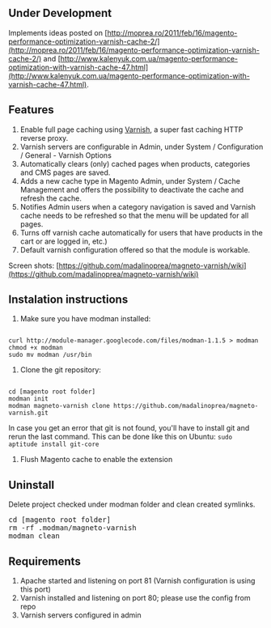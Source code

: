 ## Under Development

Implements ideas posted on [http://moprea.ro/2011/feb/16/magento-performance-optimization-varnish-cache-2/](http://moprea.ro/2011/feb/16/magento-performance-optimization-varnish-cache-2/) and 
[http://www.kalenyuk.com.ua/magento-performance-optimization-with-varnish-cache-47.html](http://www.kalenyuk.com.ua/magento-performance-optimization-with-varnish-cache-47.html).

## Features

1. Enable full page caching using [Varnish](http://www.varnish-cache.org/), a super fast caching HTTP reverse proxy.
1. Varnish servers are configurable in Admin, under System / Configuration / General - Varnish Options
1. Automatically clears (only) cached pages when products, categories and CMS pages are saved.
1. Adds a new cache type in Magento Admin, under System / Cache Management and offers the possibility to deactivate the cache
and refresh the cache.
1. Notifies Admin users when a category navigation is saved and Varnish cache needs to be refreshed so that the menu will
be updated for all pages.
1. Turns off varnish cache automatically for users that have products in the cart or are logged in, etc.)
1. Default varnish configuration offered so that the module is workable.

Screen shots: [https://github.com/madalinoprea/magneto-varnish/wiki](https://github.com/madalinoprea/magneto-varnish/wiki)


## Instalation instructions

1. Make sure you have modman installed:
<pre><code>
curl http://module-manager.googlecode.com/files/modman-1.1.5 > modman
chmod +x modman
sudo mv modman /usr/bin
</pre></code>

1. Clone the git repository:
<pre><code>
cd [magento root folder]
modman init
modman magneto-varnish clone https://github.com/madalinoprea/magneto-varnish.git
</code></pre>

In case you get an error that git is not found, you'll have to install git and rerun the last command. This can be done like this on Ubuntu:
`sudo aptitude install git-core`

1. Flush Magento cache to enable the extension

## Uninstall
Delete project checked under modman folder and clean created symlinks.
<pre>
cd [magento root folder]
rm -rf .modman/magneto-varnish
modman clean
</pre>

## Requirements

1. Apache started and listening on port 81 (Varnish configuration is using this port)
2. Varnish installed and listening on port 80; please use the config from repo 
3. Varnish servers configured in admin


